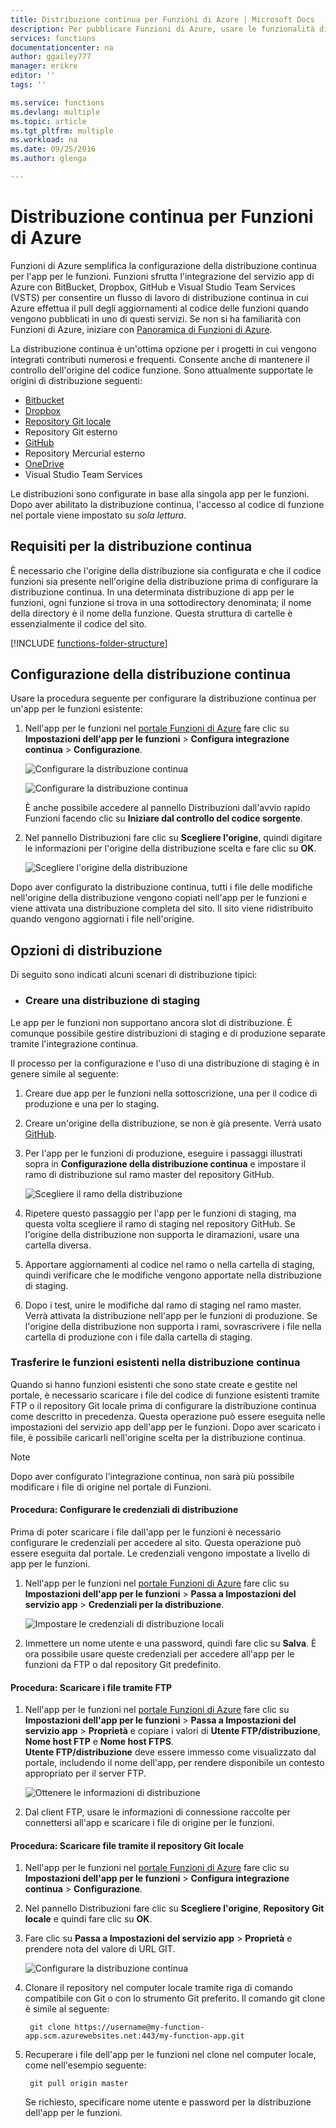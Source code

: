 ```yaml
---
title: Distribuzione continua per Funzioni di Azure | Microsoft Docs
description: Per pubblicare Funzioni di Azure, usare le funzionalità di distribuzione continua del servizio app di Azure.
services: functions
documentationcenter: na
author: ggailey777
manager: erikre
editor: ''
tags: ''

ms.service: functions
ms.devlang: multiple
ms.topic: article
ms.tgt_pltfrm: multiple
ms.workload: na
ms.date: 09/25/2016
ms.author: glenga

---
```

# <a name="continuous-deployment-for-azure-functions"></a>Distribuzione continua per Funzioni di Azure
Funzioni di Azure semplifica la configurazione della distribuzione continua per l'app per le funzioni. Funzioni sfrutta l'integrazione del servizio app di Azure con BitBucket, Dropbox, GitHub e Visual Studio Team Services (VSTS) per consentire un flusso di lavoro di distribuzione continua in cui Azure effettua il pull degli aggiornamenti al codice delle funzioni quando vengono pubblicati in uno di questi servizi. Se non si ha familiarità con Funzioni di Azure, iniziare con [Panoramica di Funzioni di Azure](functions-overview.md).

La distribuzione continua è un'ottima opzione per i progetti in cui vengono integrati contributi numerosi e frequenti. Consente anche di mantenere il controllo dell'origine del codice funzione. Sono attualmente supportate le origini di distribuzione seguenti:

* [Bitbucket](https://bitbucket.org/)
* [Dropbox](https://bitbucket.org/)
* [Repository Git locale](../app-service-web/app-service-deploy-local-git.md)
* Repository Git esterno
* [GitHub]
* Repository Mercurial esterno
* [OneDrive](https://onedrive.live.com/)
* Visual Studio Team Services

Le distribuzioni sono configurate in base alla singola app per le funzioni. Dopo aver abilitato la distribuzione continua, l'accesso al codice di funzione nel portale viene impostato su *sola lettura*.

## <a name="continuous-deployment-requirements"></a>Requisiti per la distribuzione continua
È necessario che l'origine della distribuzione sia configurata e che il codice funzioni sia presente nell'origine della distribuzione prima di configurare la distribuzione continua. In una determinata distribuzione di app per le funzioni, ogni funzione si trova in una sottodirectory denominata; il nome della directory è il nome della funzione. Questa struttura di cartelle è essenzialmente il codice del sito. 

[!INCLUDE [functions-folder-structure](../../includes/functions-folder-structure.md)]

## <a name="setting-up-continuous-deployment"></a>Configurazione della distribuzione continua
Usare la procedura seguente per configurare la distribuzione continua per un'app per le funzioni esistente:

1. Nell'app per le funzioni nel [portale Funzioni di Azure](https://functions.azure.com/signin) fare clic su **Impostazioni dell'app per le funzioni** > **Configura integrazione continua** > **Configurazione**.
   
    ![Configurare la distribuzione continua](./media/functions-continuous-deployment/setup-deployment.png)
   
    ![Configurare la distribuzione continua](./media/functions-continuous-deployment/setup-deployment-1.png)
   
    È anche possibile accedere al pannello Distribuzioni dall'avvio rapido Funzioni facendo clic su **Iniziare dal controllo del codice sorgente**.
2. Nel pannello Distribuzioni fare clic su **Scegliere l'origine**, quindi digitare le informazioni per l'origine della distribuzione scelta e fare clic su **OK**.
   
    ![Scegliere l'origine della distribuzione](./media/functions-continuous-deployment/choose-deployment-source.png)

Dopo aver configurato la distribuzione continua, tutti i file delle modifiche nell'origine della distribuzione vengono copiati nell'app per le funzioni e viene attivata una distribuzione completa del sito. Il sito viene ridistribuito quando vengono aggiornati i file nell'origine.

## <a name="deployment-options"></a>Opzioni di distribuzione
Di seguito sono indicati alcuni scenari di distribuzione tipici:

* ### <a name="create-a-staging-deployment"></a>Creare una distribuzione di staging

Le app per le funzioni non supportano ancora slot di distribuzione. È comunque possibile gestire distribuzioni di staging e di produzione separate tramite l'integrazione continua.

Il processo per la configurazione e l'uso di una distribuzione di staging è in genere simile al seguente:

1. Creare due app per le funzioni nella sottoscrizione, una per il codice di produzione e una per lo staging. 
2. Creare un'origine della distribuzione, se non è già presente. Verrà usato [GitHub].
3. Per l'app per le funzioni di produzione, eseguire i passaggi illustrati sopra in **Configurazione della distribuzione continua** e impostare il ramo di distribuzione sul ramo master del repository GitHub.
   
    ![Scegliere il ramo della distribuzione](./media/functions-continuous-deployment/choose-deployment-branch.png)
4. Ripetere questo passaggio per l'app per le funzioni di staging, ma questa volta scegliere il ramo di staging nel repository GitHub. Se l'origine della distribuzione non supporta le diramazioni, usare una cartella diversa.
5. Apportare aggiornamenti al codice nel ramo o nella cartella di staging, quindi verificare che le modifiche vengono apportate nella distribuzione di staging.
6. Dopo i test, unire le modifiche dal ramo di staging nel ramo master. Verrà attivata la distribuzione nell'app per le funzioni di produzione. Se l'origine della distribuzione non supporta i rami, sovrascrivere i file nella cartella di produzione con i file dalla cartella di staging.

### <a name="move-existing-functions-to-continuous-deployment"></a>Trasferire le funzioni esistenti nella distribuzione continua
Quando si hanno funzioni esistenti che sono state create e gestite nel portale, è necessario scaricare i file del codice di funzione esistenti tramite FTP o il repository Git locale prima di configurare la distribuzione continua come descritto in precedenza. Questa operazione può essere eseguita nelle impostazioni del servizio app dell'app per le funzioni. Dopo aver scaricato i file, è possibile caricarli nell'origine scelta per la distribuzione continua.

> [!NOTE]
> Dopo aver configurato l'integrazione continua, non sarà più possibile modificare i file di origine nel portale di Funzioni.
> 
> 

#### <a name="how-to:-configure-deployment-credentials"></a>Procedura: Configurare le credenziali di distribuzione
Prima di poter scaricare i file dall'app per le funzioni è necessario configurare le credenziali per accedere al sito. Questa operazione può essere eseguita dal portale. Le credenziali vengono impostate a livello di app per le funzioni.

1. Nell'app per le funzioni nel [portale Funzioni di Azure](https://functions.azure.com/signin) fare clic su **Impostazioni dell'app per le funzioni** > **Passa a Impostazioni del servizio app** > **Credenziali per la distribuzione**.
   
    ![Impostare le credenziali di distribuzione locali](./media/functions-continuous-deployment/setup-deployment-credentials.png)
2. Immettere un nome utente e una password, quindi fare clic su **Salva**. È ora possibile usare queste credenziali per accedere all'app per le funzioni da FTP o dal repository Git predefinito.

#### <a name="how-to:-download-files-using-ftp"></a>Procedura: Scaricare i file tramite FTP
1. Nell'app per le funzioni nel [portale Funzioni di Azure](https://functions.azure.com/signin) fare clic su **Impostazioni dell'app per le funzioni** > **Passa a Impostazioni del servizio app** > **Proprietà** e copiare i valori di **Utente FTP/distribuzione**, **Nome host FTP** e **Nome host FTPS**.  
   **Utente FTP/distribuzione** deve essere immesso come visualizzato dal portale, includendo il nome dell'app, per rendere disponibile un contesto appropriato per il server FTP.
   
    ![Ottenere le informazioni di distribuzione](./media/functions-continuous-deployment/get-deployment-credentials.png)
2. Dal client FTP, usare le informazioni di connessione raccolte per connettersi all'app e scaricare i file di origine per le funzioni.

#### <a name="how-to:-download-files-using-the-local-git-repository"></a>Procedura: Scaricare file tramite il repository Git locale
1. Nell'app per le funzioni nel [portale Funzioni di Azure](https://functions.azure.com/signin) fare clic su **Impostazioni dell'app per le funzioni** > **Configura integrazione continua** > **Configurazione**.
2. Nel pannello Distribuzioni fare clic su **Scegliere l'origine**, **Repository Git locale** e quindi fare clic su **OK**.
3. Fare clic su **Passa a Impostazioni del servizio app** > **Proprietà** e prendere nota del valore di URL GIT. 
   
    ![Configurare la distribuzione continua](./media/functions-continuous-deployment/get-local-git-deployment-url.png)
4. Clonare il repository nel computer locale tramite riga di comando compatibile con Git o con lo strumento Git preferito. Il comando git clone è simile al seguente:
   
        git clone https://username@my-function-app.scm.azurewebsites.net:443/my-function-app.git
5. Recuperare i file dell'app per le funzioni nel clone nel computer locale, come nell'esempio seguente:
   
        git pull origin master
   
    Se richiesto, specificare nome utente e password per la distribuzione dell'app per le funzioni.  

[GitHub]: https://github.com/



<!--HONumber=Oct16_HO2-->


